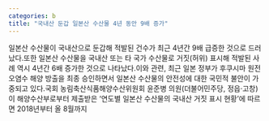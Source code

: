 ```yaml
---
categories: b
title: "국내산 둔갑 일본산 수산물 4년 동안 9배 증가"
---
```

일본산 수산물이 국내산으로 둔갑해 적발된 건수가 최근 4년간 9배 급증한 것으로 드러났다.또한 일본산 수산물을 국내산 또는 타 국가 수산물로 거짓(허위) 표시해 적발된 사례 역시 4년간 6배 증가한 것으로 나타났다.이와 관련, 최근 일본 정부가 후쿠시마 원전 오염수 해양 방출을 최종 승인하면서 일본산 수산물의 안전성에 대한 국민적 불안이 가중되고 있다.국회 농림축산식품해양수산위원회 윤준병 의원(더불어민주당, 정읍·고창)이 해양수산부로부터 제출받은 ‘연도별 일본산 수산물의 국내산 거짓 표시 현황’에 따르면 2018년부터 올 8월까지